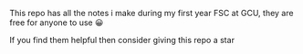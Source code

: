 This repo has all the notes i make during my first year FSC at GCU, they are free for anyone to use 😀

If you find them helpful then consider giving this repo a star
